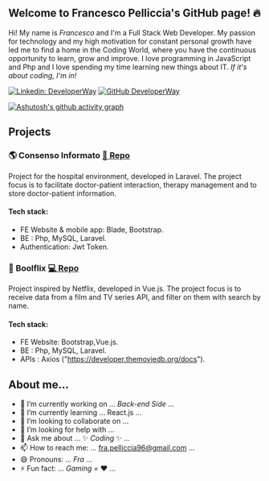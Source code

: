 ## Welcome to Francesco Pelliccia's GitHub page! 🔥

Hi! My name is *Francesco* and I'm a Full Stack Web Developer.
My passion for technology and my high motivation for constant personal growth have led me to find a home in the Coding World, where you have the continuous opportunity to learn, grow and improve.
I love programming in JavaScript and Php and I love spending my time learning new things about IT.
_If it's about coding, I'm in!_

[![Linkedin: DeveloperWay](https://img.shields.io/badge/-pelliccia96-blue?style=flat-square&logo=Linkedin&logoColor=white&link=https://www.linkedin.com/in/pelliccia96/)](hhttps://www.linkedin.com/in/pelliccia96/)
[![GitHub DeveloperWay](https://img.shields.io/github/followers/Pelliccia96?label=follow&style=social)](https://github.com/Pelliccia96)

[![Ashutosh's github activity graph](https://github-readme-activity-graph.cyclic.app/graph?username=Pelliccia96&theme=github-compact)](https://github.com/ashutosh00710/github-readme-activity-graph)
## Projects

### 🌎 Consenso Informato  [📄 Repo](<!-- [Inserisci qui il link alla repository](https://github.com/Pelliccia96/laravel-consinf)-->)
Project for the hospital environment, developed in Laravel. The project focus is to facilitate doctor-patient interaction, therapy management and to store doctor-patient information.

#### Tech stack:
- FE Website & mobile app: Blade, Bootstrap.
- BE : Php, MySQL, Laravel.
- Authentication: Jwt Token.

### 🍴 Boolflix  [💻 Repo ](<!-- [Inserisci qui il link alla repository](https://github.com/Pelliccia96/vite-boolflix)-->)
Project inspired by Netflix, developed in Vue.js. The project focus is to receive data from a film and TV series API, and filter on them with search by name.

#### Tech stack:
- FE Website: Bootstrap,Vue.js.
- BE : Php, MySQL, Laravel.
- APIs : Axios ("https://developer.themoviedb.org/docs").


## About me...

- 🔭 I’m currently working on ... *Back-end* _Side_ ...
- 🌱 I’m currently learning ... React.js ...
- 👯 I’m looking to collaborate on ...
- 🤔 I’m looking for help with ...
- 💬 Ask me about ... ✨ _Coding_ ✨ ...
- 📫 How to reach me: ... fra.pelliccia96@gmail.com ...
- 😄 Pronouns: ... *Fra* ...
- ⚡ Fun fact: ... _Gaming =_ ❤️ ...
